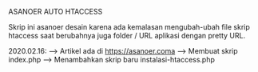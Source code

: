 ASANOER AUTO HTACCESS

Skrip ini asanoer desain karena ada kemalasan mengubah-ubah file skrip
htaccess saat berubahnya juga folder / URL aplikasi dengan pretty URL.


2020.02.16:
--> Artikel ada di https://asanoer.coma
--> Membuat skrip index.php
--> Menambahkan skrip baru instalasi-htaccess.php